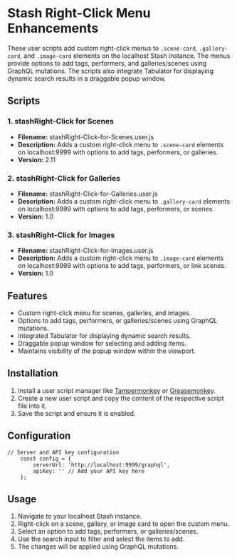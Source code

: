 # Stash Right-Click Menu Enhancements

These user scripts add custom right-click menus to `.scene-card`, `.gallery-card`, and `.image-card` elements on the localhost Stash instance. The menus provide options to add tags, performers, and galleries/scenes using GraphQL mutations. The scripts also integrate Tabulator for displaying dynamic search results in a draggable popup window.

## Scripts

### 1. stashRight-Click for Scenes

- **Filename:** stashRight-Click-for-Scenes.user.js
- **Description:** Adds a custom right-click menu to `.scene-card` elements on localhost:9999 with options to add tags, performers, or galleries.
- **Version:** 2.11

### 2. stashRight-Click for Galleries

- **Filename:** stashRight-Click-for-Galleries.user.js
- **Description:** Adds a custom right-click menu to `.gallery-card` elements on localhost:9999 with options to add tags, performers, or scenes.
- **Version:** 1.0

### 3. stashRight-Click for Images

- **Filename:** stashRight-Click-for-Images.user.js
- **Description:** Adds a custom right-click menu to `.image-card` elements on localhost:9999 with options to add tags, performers, or link scenes.
- **Version:** 1.0

## Features

- Custom right-click menu for scenes, galleries, and images.
- Options to add tags, performers, or galleries/scenes using GraphQL mutations.
- Integrated Tabulator for displaying dynamic search results.
- Draggable popup window for selecting and adding items.
- Maintains visibility of the popup window within the viewport.

## Installation

1. Install a user script manager like [Tampermonkey](https://www.tampermonkey.net/) or [Greasemonkey](https://www.greasespot.net/).
2. Create a new user script and copy the content of the respective script file into it.
3. Save the script and ensure it is enabled.

## Configuration

```
// Server and API key configuration
    const config = {
        serverUrl: 'http://localhost:9999/graphql',
        apiKey: '' // Add your API key here
    };
```
## Usage

1. Navigate to your localhost Stash instance.
2. Right-click on a scene, gallery, or image card to open the custom menu.
3. Select an option to add tags, performers, or galleries/scenes.
4. Use the search input to filter and select the items to add.
5. The changes will be applied using GraphQL mutations.
